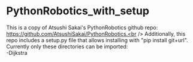 # PythonRobotics_with_setup

This is a copy of Atsushi Sakai's PythonRobotics github repo: https://github.com/AtsushiSakai/PythonRobotics.<br />
Additionally, this repo includes a setup.py file that allows installing with "pip install git+url".<br />
Currently only these directories can be imported:<br />
  -Dijkstra<br />
